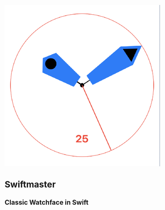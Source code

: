 ![Swiftmaster Screenshot](watchface.png?raw=true "Screenshot")

#  Swiftmaster

##  Classic Watchface in Swift

